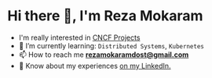 <h1 align="left">Hi there 👋, I'm Reza Mokaram</h1>

- I'm really interested in [CNCF Projects](https://landscape.cncf.io/)
- 🚀 I’m currently learning:
    `Distributed Systems`, `Kubernetes`
- 📫 How to reach me **rezamokaramdost@gmail.com**
- 📄 Know about my experiences [on my LinkedIn.](https://www.linkedin.com/in/rezamokaram/)
